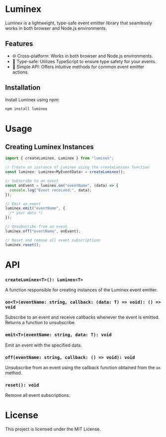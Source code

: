 # Luminex

Luminex is a lightweight, type-safe event emitter library that seamlessly works in both browser and Node.js environments.

## Features

- 🌐 Cross-platform: Works in both browser and Node.js environments.
- 🧪 Type-safe: Utilizes TypeScript to ensure type safety for your events.
- 🚀 Simple API: Offers intuitive methods for common event emitter actions.

## Installation

Install Luminex using npm:

```bash
npm install luminex
```

# Usage

## Creating Luminex Instances

```typescript
import { createLuminex, Luminex } from "luminex";

// Create an instance of Luminex using the createLuminex function
const luminex: Luminex<MyEventData> = createLuminex();

// Subscribe to an event
const onEvent = luminex.on("eventName", (data) => {
  console.log("Event received:", data);
});

// Emit an event
luminex.emit("eventName", {
  /* your data */
});

// Unsubscribe from an event
luminex.off("eventName", onEvent);

// Reset and remove all event subscriptions
luminex.reset();
```

# API

### `createLuminex<T>(): Luminex<T>`

A function responsible for creating instances of the Luminex event emitter.

### `on<T>(eventName: string, callback: (data: T) => void): () => void`

Subscribe to an event and receive callbacks whenever the event is emitted. Returns a function to unsubscribe.

### `emit<T>(eventName: string, data: T): void`

Emit an event with the specified data.

### `off(eventName: string, callback: () => void): void`

Unsubscribe from an event using the callback function obtained from the `on` method.

### `reset(): void`

Remove all event subscriptions.

# License

This project is licensed under the MIT License.

